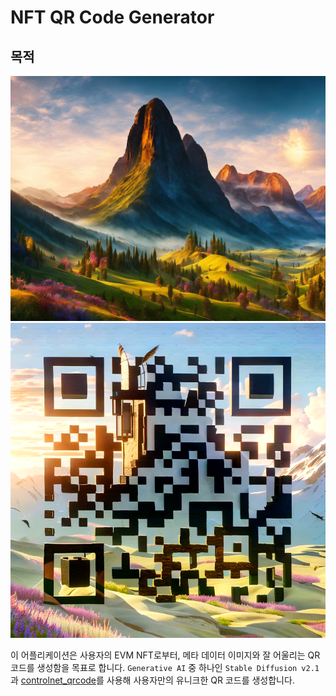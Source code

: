 # NFT QR Code Generator

## 목적
![](/docs/before.jpeg)
![](docs/after.png)

이 어플리케이션은 사용자의 EVM NFT로부터, 메타 데이터 이미지와 잘 어울리는 QR 코드를 생성함을 목표로 합니다.
`Generative AI` 중 하나인 `Stable Diffusion v2.1`과 [controlnet_qrcode](https://huggingface.co/DionTimmer/controlnet_qrcode-control_v11p_sd21)를 사용해 사용자만의 유니크한 QR 코드를 생성합니다.